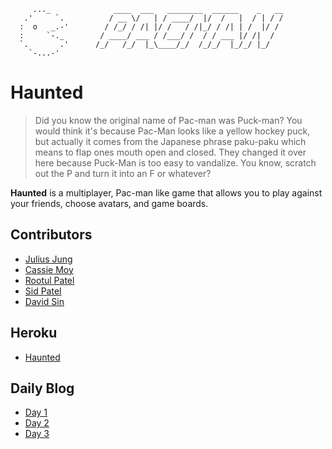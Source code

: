         ..._              ____  ___   ________  ______    _   __
       .'     `.          / __ \/   | / ____/  |/  /   |  / | / /
      :  o   _.-'        / /_/ / /| |/ /   / /|_/ / /| | /  |/ / 
      :     `-._        / ____/ ___ / /___/ /  / / ___ |/ /|  /  
      `.       .'      /_/   /_/  |_\____/_/  /_/_/  |_/_/ |_/   
        `-...-'                                                  

Haunted 
=======

> Did you know the original name of Pac-man was Puck-man? You would think it's because Pac-Man looks like a yellow hockey puck, but actually it comes from the Japanese phrase paku-paku which means to flap ones mouth open and closed. They changed it over here because Puck-Man is too easy to vandalize. You know, scratch out the P and turn it into an F or whatever?

**Haunted** is a multiplayer, Pac-man like game that allows you to play against your friends, choose avatars, and game boards.

## Contributors

  * [Julius Jung](https://github.com/juljun14)
  * [Cassie Moy](https://github.com/cassiemoy)
  * [Rootul Patel](https://github.com/rootulp)
  * [Sid Patel](https://github.com/sidpatel13)
  * [David Sin](https://github.com/dabeeya)

## Heroku

  * [Haunted](http://haunted-game.herokuapp.com/)

## Daily Blog

  * [Day 1](http://juliusjung.info/blog/2014/08/14/haunted-day-1/)
  * [Day 2](http://juliusjung.info/blog/2014/08/14/haunted-day-2/)
  * [Day 3](http://juliusjung.info/blog/2014/08/15/haunted-day-3/)